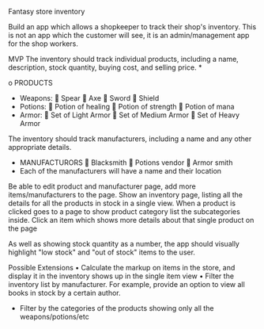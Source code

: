 Fantasy store inventory

Build an app which allows a shopkeeper to track their shop's inventory. This is not an app which the customer will see, it is an admin/management app for the shop workers.

MVP
The inventory should track individual products, including a name, description, stock quantity, buying cost, and selling price. *

o	PRODUCTS
-	Weapons:
	Spear
	Axe
	Sword
	Shield
-	Potions:
	Potion of healing
	Potion of strength
	Potion of mana
-	Armor:
	Set of Light Armor
	Set of Medium Armor
	Set of Heavy Armor

The inventory should track manufacturers, including a name and any other appropriate details.
-	MANUFACTURORS
	Blacksmith
	Potions vendor
	Armor smith
-	Each of the manufacturers will have a name and their location

Be able to edit product and manufacturer page, add more items/manufacturers to the page.
    Show an inventory page, listing all the details for all the products in stock in a single view. 
    When a product is clicked goes to a page to show product category list the subcategories inside. Click an item which shows more details about that single product on the page
	
As well as showing stock quantity as a number, the app should visually highlight "low stock" and "out of stock" items to the user. 

Possible Extensions
•	Calculate the markup on items in the store, and display it in the inventory shows up in the single item view
•	Filter the inventory list by manufacturer. For example, provide an option to view all books in stock by a certain author.
-	Filter by the categories of the products showing only all the weapons/potions/etc
